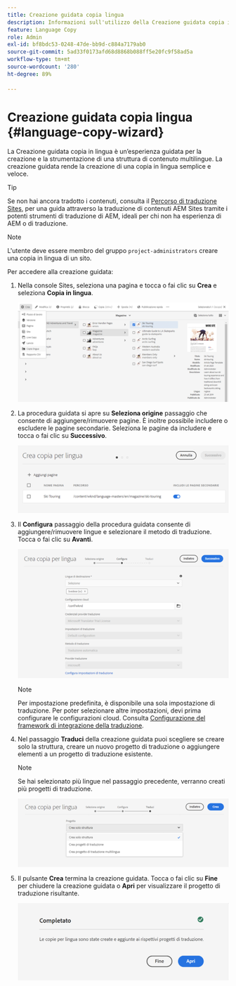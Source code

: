 ```yaml
---
title: Creazione guidata copia lingua
description: Informazioni sull'utilizzo della Creazione guidata copia in lingua in AEM.
feature: Language Copy
role: Admin
exl-id: bf8bdc53-0248-47de-bb9d-c884a7179ab0
source-git-commit: 5ad33f0173afd68d8868b088ff5e20fc9f58ad5a
workflow-type: tm+mt
source-wordcount: '280'
ht-degree: 89%

---
```


# Creazione guidata copia lingua {#language-copy-wizard}

La Creazione guidata copia in lingua è un’esperienza guidata per la creazione e la strumentazione di una struttura di contenuto multilingue. La creazione guidata rende la creazione di una copia in lingua semplice e veloce.

>[!TIP]
>
>Se non hai ancora tradotto i contenuti, consulta il [Percorso di traduzione Sites](/help/journey-sites/translation/overview.md), per una guida attraverso la traduzione di contenuti AEM Sites tramite i potenti strumenti di traduzione di AEM, ideali per chi non ha esperienza di AEM o di traduzione.

>[!NOTE]
>
>L&#39;utente deve essere membro del gruppo `project-administrators` creare una copia in lingua di un sito.

Per accedere alla creazione guidata:

1. Nella console Sites, seleziona una pagina e tocca o fai clic su **Crea** e seleziona **Copia in lingua**.

   ![Crea copia in lingua dalla creazione guidata](../assets/language-copy-wizard.png)

1. La procedura guidata si apre su **Seleziona origine** passaggio che consente di aggiungere/rimuovere pagine. È inoltre possibile includere o escludere le pagine secondarie. Seleziona le pagine da includere e tocca o fai clic su **Successivo**.

   ![Aggiunta di pagine con la creazione guidata](../assets/language-copy-wizard-add-pages.png)

1. Il **Configura** passaggio della procedura guidata consente di aggiungere/rimuovere lingue e selezionare il metodo di traduzione. Tocca o fai clic su **Avanti**.

   ![Configura il passaggio della creazione guidata](../assets/language-copy-wizard-configure.png)

   >[!NOTE]
   >
   >Per impostazione predefinita, è disponibile una sola impostazione di traduzione. Per poter selezionare altre impostazioni, devi prima configurare le configurazioni cloud. Consulta [Configurazione del framework di integrazione della traduzione](integration-framework.md).

1. Nel passaggio **Traduci** della creazione guidata puoi scegliere se creare solo la struttura, creare un nuovo progetto di traduzione o aggiungere elementi a un progetto di traduzione esistente.

   >[!NOTE]
   >
   >Se hai selezionato più lingue nel passaggio precedente, verranno creati più progetti di traduzione.

   ![Passaggio di traduzione della creazione guidata](../assets/language-copy-wizard-translate.png)

1. Il pulsante **Crea** termina la creazione guidata. Tocca o fai clic su **Fine** per chiudere la creazione guidata o **Apri** per visualizzare il progetto di traduzione risultante.

   ![Termina creazione guidata](../assets/language-copy-wizard-done.png)
